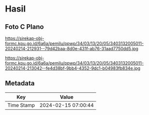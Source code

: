 # Hasil

## Foto C Plano

https://sirekap-obj-formc.kpu.go.id/6a6a/pemilu/ppwp/34/03/13/20/05/3403132005011-20240214-212931--79d42baa-8d0e-431f-ab76-31aad7750dd5.jpg

https://sirekap-obj-formc.kpu.go.id/6a6a/pemilu/ppwp/34/03/13/20/05/3403132005011-20240214-213042--fe4d38bf-9bb4-4352-9dc1-b04983fb834e.jpg


## Metadata

| Key        | Value               |
| ---------- | ------------------- |
| Time Stamp | 2024-02-15 07:00:44 |



